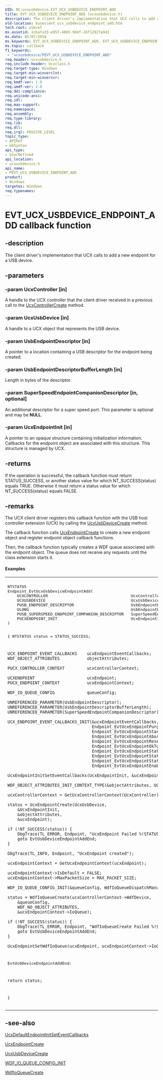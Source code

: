 ```yaml
---
UID: NC:ucxusbdevice.EVT_UCX_USBDEVICE_ENDPOINT_ADD
title: EVT_UCX_USBDEVICE_ENDPOINT_ADD (ucxusbdevice.h)
description: The client driver's implementation that UCX calls to add a new endpoint for a USB device.
old-location: buses\evt_ucx_usbdevice_endpoint_add.htm
tech.root: usbref
ms.assetid: 1cbafa33-e957-4865-9d4f-26f12827a941
ms.date: 05/07/2018
ms.keywords: EVT_UCX_USBDEVICE_ENDPOINT_ADD, EVT_UCX_USBDEVICE_ENDPOINT_ADD callback, EvtUcxUsbDeviceEndpointAdd, EvtUcxUsbDeviceEndpointAdd callback function [Buses], PEVT_UCX_USBDEVICE_ENDPOINT_ADD, PEVT_UCX_USBDEVICE_ENDPOINT_ADD callback function pointer [Buses], buses.evt_ucx_usbdevice_endpoint_add, ucxusbdevice/EvtUcxUsbDeviceEndpointAdd
ms.topic: callback
f1_keywords:
 - "ucxusbdevice/PEVT_UCX_USBDEVICE_ENDPOINT_ADD"
req.header: ucxusbdevice.h
req.include-header: Ucxclass.h
req.target-type: Windows
req.target-min-winverclnt: 
req.target-min-winversvr: 
req.kmdf-ver: 1.0
req.umdf-ver: 2.0
req.ddi-compliance: 
req.unicode-ansi: 
req.idl: 
req.max-support: 
req.namespace: 
req.assembly: 
req.type-library: 
req.lib: 
req.dll: 
req.irql: PASSIVE_LEVEL
topic_type:
- APIRef
- kbSyntax
api_type:
- UserDefined
api_location:
- ucxusbdevice.h
api_name:
- PEVT_UCX_USBDEVICE_ENDPOINT_ADD
product:
- Windows
targetos: Windows
req.typenames: 
---
```


# EVT_UCX_USBDEVICE_ENDPOINT_ADD callback function


## -description


The client driver's implementation that UCX calls to add a new endpoint for a USB device.


## -parameters




### -param UcxController [in]

 A handle to the UCX controller that the client driver received in a previous call to  the <a href="https://docs.microsoft.com/previous-versions/windows/hardware/drivers/mt188033(v=vs.85)">UcxControllerCreate</a> method.


### -param UcxUsbDevice [in]

A handle to a UCX object that represents the USB device.


### -param UsbEndpointDescriptor [in]

A pointer to a location containing a USB descriptor for the endpoint being created.


### -param UsbEndpointDescriptorBufferLength [in]

Length in bytes of the descriptor.


### -param SuperSpeedEndpointCompanionDescriptor [in, optional]

An additional descriptor for a super speed port. This parameter is optional and may be <b>NULL</b>.


### -param UcxEndpointInit [in]

A pointer to an opaque structure containing initialization
    information.  Callbacks for the endpoint object are associated with this
    structure.  This structure is managed by UCX.


## -returns



If the operation is successful, the callback function must return STATUS_SUCCESS, or another status value for which NT_SUCCESS(status) equals TRUE. Otherwise it must return a status value for which NT_SUCCESS(status) equals FALSE.




## -remarks



The UCX client driver registers this callback function with the USB host controller extension (UCX) by calling the <a href="https://docs.microsoft.com/windows-hardware/drivers/ddi/content/ucxusbdevice/nf-ucxusbdevice-ucxusbdevicecreate">UcxUsbDeviceCreate</a> method.

The callback function calls <a href="https://docs.microsoft.com/windows-hardware/drivers/ddi/content/ucxendpoint/nf-ucxendpoint-ucxendpointcreate">UcxEndpointCreate</a> to create a new endpoint object and register endpoint object callback functions.

Then, the callback  function typically creates a WDF queue associated with the endpoint
    object.   The  queue does not receive any requests until the class extension
    starts it.


#### Examples

<div class="code"><span codelanguage=""><table>
<tr>
<th></th>
</tr>
<tr>
<td>
<pre>NTSTATUS
Endpoint_EvtUcxUsbDeviceEndpointAdd(
    UCXCONTROLLER                                   UcxController,
    UCXUSBDEVICE                                    UcxUsbDevice,
    PUSB_ENDPOINT_DESCRIPTOR                        UsbEndpointDescriptor,
    ULONG                                           UsbEndpointDescriptorBufferLength,
    PUSB_SUPERSPEED_ENDPOINT_COMPANION_DESCRIPTOR   SuperSpeedEndpointCompanionDescriptor,
    PUCXENDPOINT_INIT                               UcxEndpointInit
)

{
    NTSTATUS                        status = STATUS_SUCCESS;

    UCX_ENDPOINT_EVENT_CALLBACKS    ucxEndpointEventCallbacks;
    WDF_OBJECT_ATTRIBUTES           objectAttributes;

    PUCX_CONTROLLER_CONTEXT         ucxControllerContext;

    UCXENDPOINT                     ucxEndpoint;
    PUCX_ENDPOINT_CONTEXT           ucxEndpointContext;

    WDF_IO_QUEUE_CONFIG             queueConfig;

    UNREFERENCED_PARAMETER(UsbEndpointDescriptor);
    UNREFERENCED_PARAMETER(UsbEndpointDescriptorBufferLength);
    UNREFERENCED_PARAMETER(SuperSpeedEndpointCompanionDescriptor);

    UCX_ENDPOINT_EVENT_CALLBACKS_INIT(&ucxEndpointEventCallbacks,
                                      Endpoint_EvtUcxEndpointPurge,
                                      Endpoint_EvtUcxEndpointStart,
                                      Endpoint_EvtUcxEndpointAbort,
                                      Endpoint_EvtUcxEndpointReset,
                                      Endpoint_EvtUcxEndpointOkToCancelTransfers,
                                      Endpoint_EvtUcxEndpointStaticStreamsAdd,
                                      Endpoint_EvtUcxEndpointStaticStreamsEnable,
                                      Endpoint_EvtUcxEndpointStaticStreamsDisable,
                                      Endpoint_EvtUcxEndpointEnableForwardProgress);

    UcxEndpointInitSetEventCallbacks(UcxEndpointInit, &ucxEndpointEventCallbacks);

    WDF_OBJECT_ATTRIBUTES_INIT_CONTEXT_TYPE(&objectAttributes, UCX_ENDPOINT_CONTEXT);

    ucxControllerContext = GetUcxControllerContext(UcxController);

    status = UcxEndpointCreate(UcxUsbDevice,
        &UcxEndpointInit,
        &objectAttributes,
        &ucxEndpoint);

    if (!NT_SUCCESS(status)) {
        DbgTrace(TL_ERROR, Endpoint, "UcxEndpoint Failed %!STATUS!", status);
        goto EvtUsbDeviceEndpointAddEnd;
    }

    DbgTrace(TL_INFO, Endpoint, "UcxEndpoint created");

    ucxEndpointContext = GetUcxEndpointContext(ucxEndpoint);

    ucxEndpointContext->IsDefault = FALSE;
    ucxEndpointContext->MaxPacketSize = MAX_PACKET_SIZE;

    WDF_IO_QUEUE_CONFIG_INIT(&queueConfig, WdfIoQueueDispatchManual);

    status = WdfIoQueueCreate(ucxControllerContext->WdfDevice,
        &queueConfig,
        WDF_NO_OBJECT_ATTRIBUTES,
        &ucxEndpointContext->IoQueue);

    if (!NT_SUCCESS(status)) {
        DbgTrace(TL_ERROR, Endpoint, "WdfIoQueueCreate Failed %!STATUS!", status);
        goto EvtUsbDeviceEndpointAddEnd;
    }

    UcxEndpointSetWdfIoQueue(ucxEndpoint, ucxEndpointContext->IoQueue);

EvtUsbDeviceEndpointAddEnd:

    return status;
}</pre>
</td>
</tr>
</table></span></div>



## -see-also




<a href="https://docs.microsoft.com/windows-hardware/drivers/ddi/content/ucxendpoint/nf-ucxendpoint-ucxdefaultendpointinitseteventcallbacks">UcxDefaultEndpointInitSetEventCallbacks</a>



<a href="https://docs.microsoft.com/windows-hardware/drivers/ddi/content/ucxendpoint/nf-ucxendpoint-ucxendpointcreate">UcxEndpointCreate</a>



<a href="https://docs.microsoft.com/windows-hardware/drivers/ddi/content/ucxusbdevice/nf-ucxusbdevice-ucxusbdevicecreate">UcxUsbDeviceCreate</a>



<a href="https://docs.microsoft.com/windows-hardware/drivers/ddi/content/wdfio/nf-wdfio-wdf_io_queue_config_init">WDF_IO_QUEUE_CONFIG_INIT</a>



<a href="https://docs.microsoft.com/windows-hardware/drivers/ddi/content/wdfio/nf-wdfio-wdfioqueuecreate">WdfIoQueueCreate</a>
 

 


